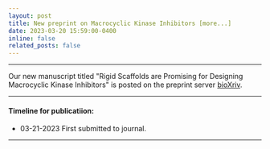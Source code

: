 ```yaml
---
layout: post
title: New preprint on Macrocyclic Kinase Inhibitors [more...]
date: 2023-03-20 15:59:00-0400
inline: false
related_posts: false
---
```

__________________________________________________________________________________
Our new manuscript titled "Rigid Scaffolds are Promising for Designing Macrocyclic Kinase Inhibitors" is posted on the preprint server [bioXriv](https://www.biorxiv.org/content/10.1101/2023.03.17.533119v1).

***

#### Timeline for publicatiion:

<ul>
    <li>03-21-2023 First submitted to journal.</li>
  

</ul>


***
